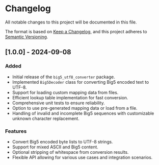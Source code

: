 # Changelog

All notable changes to this project will be documented in this file.

The format is based on [Keep a Changelog](https://keepachangelog.com/en/1.0.0/),
and this project adheres to [Semantic Versioning](https://semver.org/spec/v2.0.0.html).

## [1.0.0] - 2024-09-08

### Added
- Initial release of the `big5_utf8_converter` package.
- Implemented `Big5Decoder` class for converting Big5 encoded text to UTF-8.
- Support for loading custom mapping data from files.
- Efficient lookup table implementation for fast conversion.
- Comprehensive unit tests to ensure reliability.
- Option to use pre-generated mapping data or load from a file.
- Handling of invalid and incomplete Big5 sequences with customizable unknown character replacement.

### Features
- Convert Big5 encoded byte lists to UTF-8 strings.
- Support for mixed ASCII and Big5 content.
- Optional stripping of whitespace from conversion results.
- Flexible API allowing for various use cases and integration scenarios.

